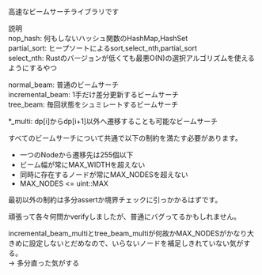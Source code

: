 高速なビームサーチライブラリです  

説明  
nop_hash: 何もしないハッシュ関数のHashMap,HashSet  
partial_sort: ヒープソートによるsort,select_nth,partial_sort  
select_nth: Rustのバージョンが低くても最悪O(N)の選択アルゴリズムを使えるようにするやつ  


normal_beam: 普通のビームサーチ  
incremental_beam: 1手だけ差分更新するビームサーチ  
tree_beam: 毎回状態をシュミレートするビームサーチ  


*_multi: dp[i]からdp[i+1]以外へ遷移することも可能なビームサーチ  


すべてのビームサーチについて共通で以下の制約を満たす必要があります。  
- 一つのNodeから遷移先は255個以下
- ビーム幅が常にMAX_WIDTHを超えない
- 同時に存在するノードが常にMAX_NODESを超えない
- MAX_NODES <= uint::MAX


最初以外の制約は多分assertか境界チェックに引っかかるはずです。  


頑張って各々何問かverifyしましたが、普通にバグってるかもしれません。  


incremental_beam_multiとtree_beam_multiが何故かMAX_NODESがかなり大きめに設定しないとだめなので、いらないノードを補足しきれていない気がする。  
-> 多分直った気がする